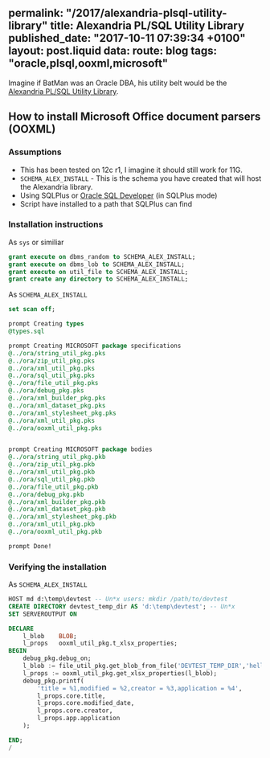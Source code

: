 permalink: "/2017/alexandria-plsql-utility-library"
title: Alexandria PL/SQL Utility Library
published_date: "2017-10-11 07:39:34 +0100"
layout: post.liquid
data:
  route: blog
  tags: "oracle,plsql,ooxml,microsoft"
---
Imagine if BatMan was an Oracle DBA, his utility belt would be the [Alexandria PL/SQL Utility Library](https://github.com/mortenbra/alexandria-plsql-utils).

## How to install Microsoft Office document parsers (OOXML)

### Assumptions

- This has been tested on 12c r1, I imagine it should still work for 11G.
- `SCHEMA_ALEX_INSTALL` - This is the schema you have created that will host the Alexandria library.
- Using SQLPlus or [Oracle SQL Developer](http://www.oracle.com/technetwork/developer-tools/sql-developer/overview/index.html) (in SQLPlus mode)
- Script have installed to a path that SQLPlus can find


### Installation instructions

As `sys` or similiar

```sql
grant execute on dbms_random to SCHEMA_ALEX_INSTALL;
grant execute on dbms_lob to SCHEMA_ALEX_INSTALL;
grant execute on util_file to SCHEMA_ALEX_INSTALL;
grant create any directory to SCHEMA_ALEX_INSTALL;
```

As `SCHEMA_ALEX_INSTALL`

```sql
set scan off;

prompt Creating types
@types.sql

prompt Creating MICROSOFT package specifications
@../ora/string_util_pkg.pks
@../ora/zip_util_pkg.pks
@../ora/xml_util_pkg.pks
@../ora/sql_util_pkg.pks
@../ora/file_util_pkg.pks
@../ora/debug_pkg.pks
@../ora/xml_builder_pkg.pks
@../ora/xml_dataset_pkg.pks
@../ora/xml_stylesheet_pkg.pks
@../ora/xml_util_pkg.pks
@../ora/ooxml_util_pkg.pks


prompt Creating MICROSOFT package bodies
@../ora/string_util_pkg.pkb 
@../ora/zip_util_pkg.pkb
@../ora/xml_util_pkg.pkb
@../ora/sql_util_pkg.pkb
@../ora/file_util_pkg.pkb
@../ora/debug_pkg.pkb
@../ora/xml_builder_pkg.pkb
@../ora/xml_dataset_pkg.pkb
@../ora/xml_stylesheet_pkg.pkb
@../ora/xml_util_pkg.pkb
@../ora/ooxml_util_pkg.pkb

prompt Done!
```

### Verifying the installation

As `SCHEMA_ALEX_INSTALL` 

```sql
HOST md d:\temp\devtest -- Un*x users: mkdir /path/to/devtest
CREATE DIRECTORY devtest_temp_dir AS 'd:\temp\devtest'; -- Un*x 
SET SERVEROUTPUT ON

DECLARE
    l_blob    BLOB;
    l_props   ooxml_util_pkg.t_xlsx_properties;
BEGIN
    debug_pkg.debug_on;
    l_blob := file_util_pkg.get_blob_from_file('DEVTEST_TEMP_DIR','hello_excel.xlsx');
    l_props := ooxml_util_pkg.get_xlsx_properties(l_blob);
    debug_pkg.printf(
        'title = %1,modified = %2,creator = %3,application = %4',
        l_props.core.title,
        l_props.core.modified_date,
        l_props.core.creator,
        l_props.app.application
    );

END;
/
```
